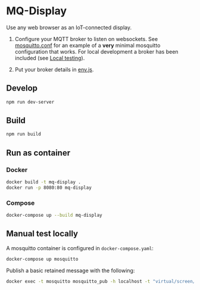 # MQ-Display

Use any web browser as an IoT-connected display. 

1. Configure your MQTT broker to listen on websockets. See [mosquitto.conf]() for an example of a **very** minimal mosquitto configuration that works. For local development a broker has been included (see [Local testing](#manual-test-locally)).

1. Put your broker details in [env.js]().

## Develop

```sh
npm run dev-server
```

## Build

```sh
npm run build
```

## Run as container

### Docker
```sh
docker build -t mq-display .
docker run -p 8080:80 mq-display
```

### Compose
```sh
docker-compose up --build mq-display
```

## Manual test locally

A mosquitto container is configured in `docker-compose.yaml`:

```sh
docker-compose up mosquitto
```

Publish a basic retained message with the following:

```sh
docker exec -t mosquitto mosquitto_pub -h localhost -t "virtual/screen/1" -m "{\"brightness\":\"100\",\"message\":\"Fun times\"}" -r
```
